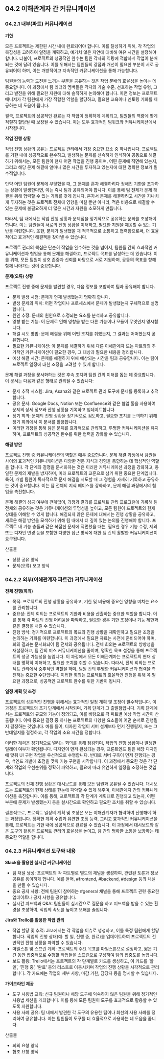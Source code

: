 ## 04.2 이해관계자 간 커뮤니케이션

### 04.2.1 내부(파트) 커뮤니케이션

**기한**

모든 프로젝트는 제한된 시간 내에 완료되어야 합니다. 이를 달성하기 위해, 각 작업의 복잡성을 고려하여 일정을 계획하고, 예기치 않은 지연에 대비해 여유 시간을 설정해야 합니다. 더불어, 프로젝트의 성공적인 완수는 팀원 각자의 역량에 적합하게 작업이 분배되는 것에 달려 있습니다. 이를 위해서는 팀원들의 강점과 개선이 필요한 부분이 서로 공유되어야 하며, 이는 개방적이고 지속적인 커뮤니케이션을 통해 가능합니다.

팀원들의 능력과 도전을 느끼는 부분을 공유하는 것은 작업 분배의 효율성을 높이는 데 중요합니다. 이 과정에서 팀 리더와 멤버들은 각자의 기술 수준, 선호하는 작업 유형, 그리고 발전을 위해 필요한 지원에 대해 솔직하게 논의해야 합니다. 이런 정보는 프로젝트 매니저가 각 팀원에게 가장 적합한 역할을 할당하고, 필요한 교육이나 멘토링 기회를 제공하는 데 도움이 됩니다.

결국, 프로젝트의 성공적인 완료는 각 작업이 정확하게 계획되고, 팀원들의 역량에 맞게 적절히 할당될 때 보장될 수 있습니다. 이는 모두 효과적인 팀워크와 커뮤니케이션에서 시작됩니다.

**작업 진행 상황**

작업 진행 상황의 공유는 프로젝트 관리에서 가장 중요한 요소 중 하나입니다. 프로젝트를 기한 내에 성공적으로 완수하고, 발생하는 문제를 신속하게 인식하여 공동으로 해결하기 위해서는, 모든 팀원이 현재 어떤 작업을 진행 중이며, 어떤 문제에 직면해 있는지, 그리고 해당 문제 해결에 얼마나 많은 시간을 투자하고 있는지에 대한 명확한 정보가 필수적입니다.

만약 어떤 팀원이 문제에 부딪혔을 때, 그 문제를 혼자 해결하려다 정해진 기한을 초과하는 상황이 발생한다면, 이는 즉시 팀과 공유되어야 합니다. 이를 통해 팀 전체가 문제 해결을 위해 협력할 수 있는 기회를 갖게 됩니다. 혼자서 문제를 해결하려고 시간을 지나치게 투자하는 것은 프로젝트 전체에 영향을 미칠 뿐만 아니라, 적은 비용으로 해결할 수 있는 문제에 불필요하게 더 많은 시간과 자원을 소모하게 만듭니다.

따라서, 팀 내에서는 작업 진행 상황과 문제점을 정기적으로 공유하는 문화를 조성해야 합니다. 이는 팀원들이 서로의 진행 상황을 이해하고, 필요한 지원을 제공할 수 있는 기반을 마련합니다. 또한, 문제가 발생했을 때 적극적으로 소통하고 협력함으로써, 더 효율적이고 효과적인 해결책을 찾아낼 수 있습니다.

프로젝트 관리의 핵심은 단순히 작업을 완수하는 것을 넘어서, 팀원들 간의 효과적인 커뮤니케이션과 협업을 통해 문제를 해결하고, 프로젝트 목표를 달성하는 데 있습니다. 이를 위해, 모든 팀원이 상호 존중과 신뢰를 바탕으로 서로 지원하며, 공동의 목표를 향해 함께 나아가는 것이 중요합니다.

**문제(오류) 상황**

프로젝트 진행 중에 문제를 발견할 경우, 다음 정보를 포함하여 팀과 공유해야 합니다.

- 문제 발생 시점: 문제가 언제 발생했는지 명확히 합니다.
- 발생 문제의 위치: 어떤 작업이나 프로세스에서 문제가 발생했는지 구체적으로 설명합니다.
- 원인 추정: 문제의 원인으로 추정되는 요소를 분석하고 공유합니다.
- 영향 받는 기능: 이 문제로 인해 영향을 받는 다른 기능이나 모듈이 무엇인지 명시합니다.
- 해결 시도 방법: 문제 해결을 위해 어떤 조치를 취했는지, 그 결과는 어떠했는지 공유합니다.
- 필요한 커뮤니케이션: 이 문제를 해결하기 위해 다른 이해관계자 또는 파트와의 추가적인 커뮤니케이션이 필요한 경우, 그 대상과 필요한 내용을 정리합니다.
- 예상 해결 시간: 문제를 해결하기 위해 예상되는 시간을 팀과 공유합니다. 이는 팀이 프로젝트 일정에 대한 조정을 고려할 수 있게 합니다.

문제 해결 과정을 문서화하는 것은 후속 조치와 팀원 간의 이해를 돕는 데 중요합니다. 이 문서는 다음과 같은 형태로 관리될 수 있습니다:

- 문제 추적 시스템: Jira, Asana와 같은 프로젝트 관리 도구에 문제를 등록하고 추적합니다.
- 공유 문서: Google Docs, Notion 또는 Confluence와 같은 협업 툴을 사용하여 문제의 상세 정보와 진행 상황을 기록하고 업데이트합니다.
- 정기 회의: 문제의 진행 상황을 정기적으로 검토하고, 필요한 조치를 논의하기 위해 정기 회의에서 이 문서를 활용합니다.
- 이러한 과정을 통해 팀은 문제를 효과적으로 관리하고, 투명한 커뮤니케이션을 유지하며, 프로젝트의 성공적인 완수를 위한 협력을 강화할 수 있습니다.

**해결 방안**

프로젝트 진행 중 커뮤니케이션의 역할은 매우 중요합니다. 문제 해결 과정에서 팀원들 사이의 효과적인 커뮤니케이션은 다양한 전문 지식과 경험을 통합하는 데 핵심적인 역할을 합니다. 각 단계와 결정을 문서화하는 것은 이러한 커뮤니케이션 과정을 강화하고, 동일한 문제의 재발을 방지하며, 미래 프로젝트의 교훈으로 삼기 위한 중요한 단계입니다. 특히, 개별 팀원이 독자적으로 문제 해결을 시도할 때 그 경험을 자세히 기록하고 공유하는 것이 중요합니다. 이는 팀 전체의 지식 베이스를 강화하고, 문제 해결 과정에서의 협업을 촉진합니다.

문제 해결의 성공 여부에 관계없이, 과정과 결과를 프로젝트 관리 프로그램에 기록해 팀 전체와 공유하는 것은 커뮤니케이션의 투명성을 높이고, 모든 팀원이 프로젝트의 현재 상태를 이해할 수 있게 합니다. 해결되지 않은 문제에 대해서는 진행 상황을 공유하고, 새로운 해결 방안을 모색하기 위해 팀 내에서 더 깊이 있는 논의를 진행해야 합니다. 프로젝트 내 기능 충돌과 같은 복잡한 문제에 직면했을 때는, 필요한 경우 기능 수정, 제외 또는 디자인 변경 등을 포함한 다양한 접근 방식에 대한 팀 간의 활발한 커뮤니케이션이 요구됩니다.

산출물
- 상황 공유 양식
- 문제(오류) 보고 양식

### 04.2.2 외부(이해관계자 파트간) 커뮤니케이션

**전체 진행(회의)**

- 목적: 프로젝트의 진행 상황을 공유하고, 기한 및 비용에 중요한 영향을 미치는 요소를 관리합니다.
- 중요성: 전체 회의는 프로젝트의 기한과 비용을 산출하는 중요한 역할을 합니다. 이를 통해 각 파트의 진행 어려움을 파악하고, 필요한 경우 기한 조정이나 기능 제한과 같은 결정을 내릴 수 있습니다.
- 진행 방식: 정기적으로 프로젝트의 목표와 진행 상황을 재확인하고 필요한 조정을 논의하는 기회를 마련합니다. 이 과정에서 필요한 자료는 사전에 준비되어야 하며, 회의 결과는 문서화되어 팀 전체와 공유됩니다.
전체 회의는 프로젝트의 방향성을 재설정하고, 팀 간의 미스 커뮤니케이션을 줄이며, 명확한 목표 설정을 통해 프로젝트의 성공 가능성을 높입니다. 이 과정에서 모든 이해관계자는 프로젝트의 현재 상태를 명확히 이해하고, 필요한 조치를 취할 수 있습니다. 따라서, 전체 회의는 프로젝트 관리에서 중추적인 역할을 하며, 팀원 간의 투명한 커뮤니케이션과 협력을 촉진하는 중요한 수단입니다. 이러한 회의는 프로젝트의 효율적인 진행을 위해 꼭 필요한 과정으로, 성공적인 프로젝트 완수를 위한 기반이 됩니다.

**일정 계획 및 조정**

프로젝트의 성공적인 진행을 위해서는 효과적인 일정 계획 및 조정이 필수적입니다. 이 과정은 프로젝트의 초기 단계에서 시작되며, 기획 단계가 그 출발점입니다. 기획 단계에서는 프로젝트의 규모와 기능이 정의되고, 이를 바탕으로 각 파트별 예상 작업 시간이 산출됩니다. 이때 중요한 결정 중 하나는 프로젝트의 다양한 요소들이 어떤 순서로 진행될지 결정하는 것입니다. 예를 들어, 디자인 작업이 서버 설계보다 먼저 진행될지, 또는 그 반대일지를 결정하고, 각 작업의 소요 시간을 정합니다.

이러한 계획은 정기적으로 열리는 회의를 통해 점검되며, 작업의 진행 상황이나 발생한 딜레이 여부가 확인됩니다. 디자인이 먼저 완성되는 경우, 프론트엔드 팀은 해당 디자인에 맞춰 UI 구현 작업을 우선적으로 수행합니다. 반대로 서버 구축이 먼저 진행되는 경우, 백엔드 개발에 초점을 맞춰 기능 구현을 시작합니다. 이 과정에서 중요한 것은 각 단계와 작업의 우선순위를 정확히 파악하고, 필요에 따라 유연하게 일정을 조정하는 것입니다.

프로젝트의 전체 진행 상황은 대시보드를 통해 모든 팀원과 공유될 수 있습니다. 대시보드는 프로젝트의 현재 상태를 한눈에 파악할 수 있게 해주며, 이해관계자 간의 커뮤니케이션을 촉진합니다. 이를 통해, 프로젝트의 각 단계가 계획대로 진행되고 있는지, 어떤 부분에 문제가 발생했는지 등을 실시간으로 확인하고 필요한 조치를 취할 수 있습니다.

결론적으로, 프로젝트 일정의 계획 및 조정은 모든 이해관계자가 협력하여 진행해야 하는 과정입니다. 정확한 계획 수립과 유연한 조정 능력, 그리고 효과적인 커뮤니케이션을 통해, 프로젝트는 기한 내에 성공적으로 완료될 수 있습니다. 이 과정에서 대시보드와 같은 도구의 활용은 프로젝트 관리의 효율성을 높이고, 팀 간의 명확한 소통을 보장하는 데 중요한 역할을 합니다.

### 04.2.3 커뮤니케이션 도구와 내용

**Slack을 활용한 실시간 커뮤니케이션**

- 팀 채널 생성: 프로젝트의 각 파트별로 별도의 채널을 생성하여, 관련된 토론과 정보 공유를 용이하게 합니다. 예를 들어, #frontend, #backend, #design 등의 채널을 만들 수 있습니다.
- 중요 공지 사항: 전체 팀원이 참여하는 #general 채널을 통해 프로젝트 관련 중요한 업데이트나 공지 사항을 공유합니다.
- 실시간 피드백과 Q&A: 팀원들이 실시간으로 질문을 하고 피드백을 받을 수 있는 환경을 조성하여, 작업의 속도를 높이고 오해를 줄입니다.

**Jira와 Trello를 활용한 작업 관리**

- 작업 할당 및 추적: Jira에서는 각 작업을 이슈로 생성하고, 이를 특정 팀원에게 할당합니다. 작업의 진행 상태(예: 할 일, 진행 중, 완료)를 업데이트하여 프로젝트의 전반적인 진행 상황을 파악할 수 있습니다.
- 마일스톤 및 스프린 계획: 프로젝트의 주요 목표를 마일스톤으로 설정하고, 짧은 기간 동안 집중적으로 수행할 작업들을 스프린으로 구성하여 팀의 집중도를 높입니다.
- 보드 활용: Trello에서는 프로젝트의 각 단계별로 카드를 생성하고, 이 카드를 ‘할 일’, ‘진행 중’, ‘완료’ 등의 리스트로 이동시키며 작업의 진행 상황을 시각적으로 관리합니다. 각 카드에는 작업의 세부 사항, 마감 기한, 담당자 등을 명시할 수 있습니다.

**가이드라인 제공**

- 도구 사용법 교육: 신규 팀원이나 해당 도구에 익숙하지 않은 팀원을 위해 정기적인 사용법 세션을 개최합니다. 이를 통해 모든 팀원이 도구를 효과적으로 활용할 수 있도록 지원합니다.
- 사용 사례 공유: 팀 내에서 발견한 각 도구의 유용한 팁이나 최선의 사용 사례를 정리하여 공유합니다. 이는 팀원들이 도구를 더 효율적으로 사용하는 데 도움을 줍니다.

산출물
- 회의 요청 양식
- 협조 요청 양식
